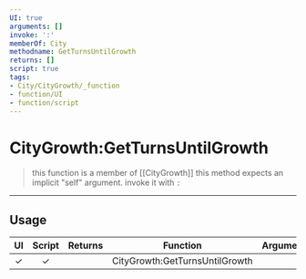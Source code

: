 ```yaml
---
UI: true
arguments: []
invoke: ':'
memberOf: City
methodname: GetTurnsUntilGrowth
returns: []
script: true
tags:
- City/CityGrowth/_function
- function/UI
- function/script
---
```

# CityGrowth:GetTurnsUntilGrowth
> this function is a member of [[CityGrowth]]
> this method expects an implicit "self" argument. invoke it with `:`
-----
## Usage
|  UI | Script | Returns | Function | Arguments |
|:---:|:------:|-------:|:--------:|:---------|
|✓|✓||CityGrowth:GetTurnsUntilGrowth||
